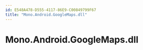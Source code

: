 ```yaml
---
id: E548A478-D555-4117-86E9-C00849799F67
title: "Mono.Android.GoogleMaps.dll"
---
```


# Mono.Android.GoogleMaps.dll
